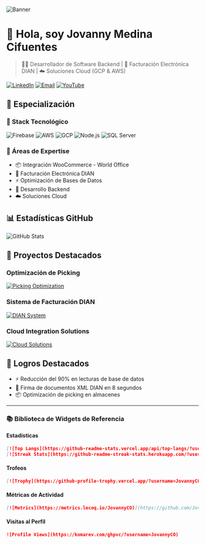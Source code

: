![Banner](https://img.shields.io/badge/Jovanny_Medina-Backend_Developer-darkgreen)

# 👋 Hola, soy Jovanny Medina Cifuentes

> 👨‍💻 Desarrollador de Software Backend | 🧾 Facturación Electrónica DIAN | ☁️ Soluciones Cloud (GCP & AWS)

[![LinkedIn](https://img.shields.io/badge/LinkedIn-jovannyCO-blue)](https://www.linkedin.com/in/jovannyCO/)
[![Email](https://img.shields.io/badge/Email-proyectos%40Jovanny.CO-red)](mailto:proyectos@Jovanny.CO)
[![YouTube](https://img.shields.io/badge/YouTube-Projects-red)](https://youtube.com/@JovannyCO)

## 🚀 Especialización

### 💼 Stack Tecnológico
![Firebase](https://img.shields.io/badge/-Firebase-FFCA28?style=flat-square&logo=firebase&logoColor=black)
![AWS](https://img.shields.io/badge/-AWS-232F3E?style=flat-square&logo=amazon-aws)
![GCP](https://img.shields.io/badge/-GCP-4285F4?style=flat-square&logo=google-cloud&logoColor=white)
![Node.js](https://img.shields.io/badge/-Node.js-339933?style=flat-square&logo=node.js&logoColor=white)
![SQL Server](https://img.shields.io/badge/-SQL_Server-CC2927?style=flat-square&logo=microsoft-sql-server&logoColor=white)

### 🎯 Áreas de Expertise
- 📦 Integración WooCommerce - World Office
- 🧾 Facturación Electrónica DIAN
- ⚡ Optimización de Bases de Datos
- 🚀 Desarrollo Backend
- ☁️ Soluciones Cloud

## 📊 Estadísticas GitHub
![GitHub Stats](https://github-readme-stats.vercel.app/api?username=JovannyCO&show_icons=true&theme=dark)

## 🎥 Proyectos Destacados
### Optimización de Picking
[![Picking Optimization](https://img.shields.io/badge/YouTube-Proyecto_1-red)](https://youtube.com/@JovannyCO)

### Sistema de Facturación DIAN
[![DIAN System](https://img.shields.io/badge/YouTube-Proyecto_2-red)](https://youtube.com/@JovannyCO)

### Cloud Integration Solutions
[![Cloud Solutions](https://img.shields.io/badge/YouTube-Proyecto_3-red)](https://youtube.com/@JovannyCO)

## 🌟 Logros Destacados
- ⚡ Reducción del 90% en lecturas de base de datos
- 🧾 Firma de documentos XML DIAN en 8 segundos
- 📦 Optimización de picking en almacenes

---
### 📚 Biblioteca de Widgets de Referencia

#### Estadísticas
```markdown
[![Top Langs](https://github-readme-stats.vercel.app/api/top-langs/?username=JovannyCO&layout=compact)](https://github.com/JovannyCO)
[![Streak Stats](https://github-readme-streak-stats.herokuapp.com/?user=JovannyCO)](https://github.com/JovannyCO)
```

#### Trofeos
```markdown
[![Trophy](https://github-profile-trophy.vercel.app/?username=JovannyCO)](https://github.com/JovannyCO)
```

#### Métricas de Actividad
```markdown
[![Metrics](https://metrics.lecoq.io/JovannyCO)](https://github.com/JovannyCO)
```

#### Visitas al Perfil
```markdown
![Profile Views](https://komarev.com/ghpvc/?username=JovannyCO)
